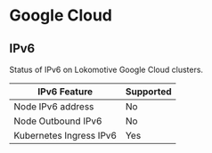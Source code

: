 # Google Cloud

## IPv6

Status of IPv6 on Lokomotive Google Cloud clusters.

| IPv6 Feature            | Supported |
|-------------------------|-----------|
| Node IPv6 address       | No        |
| Node Outbound IPv6      | No        |
| Kubernetes Ingress IPv6 | Yes       |
